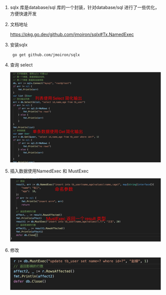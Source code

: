 1. sqlx 库是database/sql 库的一个封装，针对database/sql 进行了一些优化，方便快速开发

2. 文档地址

    https://pkg.go.dev/github.com/jmoiron/sqlx#Tx.NamedExec

3. 安装sqlx

        go get github.com/jmoiron/sqlx

4. 查询 select

   ![image](../../assets/sqlx-select.jpg)

5. 插入数据使用NamedExec 和 MustExec

   ![image](../../assets/sqlx-insert.jpg)

6. 修改

   ![image](../../assets/slqx-update.jpg)